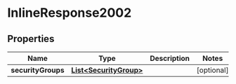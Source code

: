 # InlineResponse2002

## Properties
Name | Type | Description | Notes
------------ | ------------- | ------------- | -------------
**securityGroups** | [**List&lt;SecurityGroup&gt;**](SecurityGroup.md) |  |  [optional]
